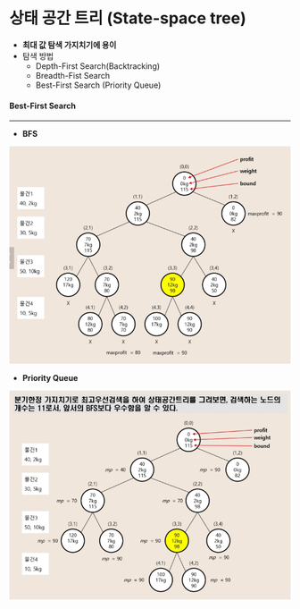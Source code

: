 # 상태 공간 트리 (State-space tree)

* **최대 값 탐색 가지치기에 용이**
* 탐색 방법
  * Depth-First Search(Backtracking)
  * Breadth-Fist Search
  * Best-First Search (Priority Queue)



#### Best-First Search

---

* **BFS**

![](rsc/Algorithm_%EC%83%81%ED%83%9C%20%EA%B3%B5%EA%B0%84%20%ED%8A%B8%EB%A6%AC%20(State-space%20tree)/%EC%83%81%ED%83%9C%EA%B3%B5%EA%B0%84%ED%8A%B8%EB%A6%AC.PNG)

* **Priority Queue**

![](rsc/Algorithm_%EC%83%81%ED%83%9C%20%EA%B3%B5%EA%B0%84%20%ED%8A%B8%EB%A6%AC%20(State-space%20tree)/%EC%83%81%ED%83%9C%EA%B3%B5%EA%B0%84%ED%8A%B8%EB%A6%AC_priority.PNG)

